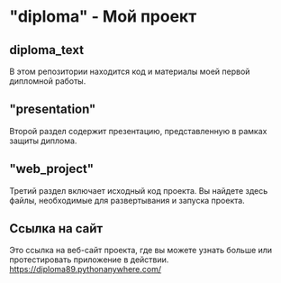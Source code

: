 # "diploma" - Мой проект

## diploma_text
В этом репозитории находится код и материалы моей первой дипломной работы.

## "presentation"
Второй раздел содержит презентацию, представленную в рамках защиты диплома.

## "web_project"
Третий раздел включает исходный код проекта. Вы найдете здесь файлы, необходимые для развертывания и запуска проекта.

## Ссылка на сайт
Это ссылка на веб-сайт проекта, где вы можете узнать больше или протестировать приложение в действии.
https://diploma89.pythonanywhere.com/
